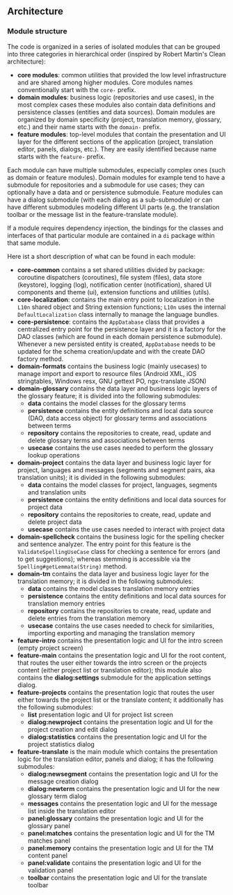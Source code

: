 
## Architecture

### Module structure

The code is organized in a series of isolated modules that can be grouped into three categories in hierarchical order (inspired by Robert Martin's Clean architecture):

- **core modules**: common utilities that provided the low level infrastructure and are shared among higher modules. Core modules names conventionally start with the `core-` prefix.
- **domain modules**: business logic (repositories and use cases), in the most complex cases these modules also contain data definitions and persistence classes (entities and data sources). Domain modules are organized by domain specificity (project, translation memory, glossary, etc.) and their name starts with the `domain-` prefix.
- **feature modules**: top-level modules that contain the presentation and UI layer for the different sections of the application (project, translation editor, panels, dialogs, etc.). They are easily identified because name starts with the `feature-` prefix.

Each module can have multiple submodules, especially complex ones (such as domain or feature modules). Domain modules for example tend to have a submodule for repositories and a submodule for use cases; they can optionally have a data and or persistence submodule. Feature modules can have a dialog submodule (with each dialog as a sub-submodule) or can have different submodules modeling different UI parts (e.g. the translation toolbar or the message list in the feature-translate module).

If a module requires dependency injection, the bindings for the classes and interfaces of that particular module are contained in a `di` package within that same module.

Here ist a short description of what can be found in each module:

- **core-common** contains a set shared utilities divided by package: coroutine dispatchers (coroutines), file system (files), data store (keystore), logging (log), notification center (notification), shared UI components and theme (ui), extension functions and utilities (utils).
- **core-localization**: contains the main entry point to localization in the `L10n` shared object and String extension functions; `L10n` uses the internal `DefaultLocalization` class internally to manage the language bundles. 
- **core-persistence**: contains the `AppDatabase` class that provides a centralized entry point for the persistence layer and it is a factory for the DAO classes (which are found in each domain persistence submodule). Whenever a new persisted entity is created, `AppDatabase` needs to be updated for the schema creation/update and with the create DAO factory method.
- **domain-formats** contains the business logic (mainly usecases) to manage import and export to resource files (Android XML, iOS stringtables, Windows resx, GNU gettext PO, ngx-translate JSON)
- **domain-glossary** contains the data layer and business logic layers of the glossary feature; it is divided into the following submodules:
  - **data** contains the model classes for the glossary terms
  - **persistence** contains the entity definitions and local data source (DAO, data access object) for glossary terms and associations between terms
  - **repository** contains the repositories to create, read, update and delete glossary terms and associations between terms
  - **usecase** contains the use cases needed to perform the glossary lookup operations
- **domain-project** contains the data layer and business logic layer for project, languages and messages (segments and segment pairs, aka translation units); it is divided in the following submodules:
  - **data** contains the model classes for project, languages, segments and translation units
  - **persistence** contains the entity definitions and local data sources for project data
  - **repository** contains the repositories to create, read, update and delete project data
  - **usecase** contains the use cases needed to interact with project data
- **domain-spellcheck** contains the business logic for the spelling checker and sentence analyzer. The entry point for this feature is the `ValidateSpellingUseCase` class for checking a sentence for errors (and to get suggestions); whereas stemming is accessible via the `Spelling#getLemmata(String)` method.
- **domain-tm** contains the data layer and business logic layer for the translation memory; it is divided in the following submodules:
  - **data** contains the model classes translation memory entries
  - **persistence** contains the entity definitions and local data sources for translation memory entries
  - **repository** contains the repositories to create, read, update and delete entries from the translation memory
  - **usecase** contains the use cases needed to check for similarities, importing exporting and managing the translation memory
- **feature-intro** contains the presentation logic and UI for the intro screen (empty project screen)
- **feature-main** contains the presentation logic and UI for the root content, that routes the user either towards the intro screen or the projects content (either project list or translation editor); this module also contains the **dialog:settings** submodule for the application settings dialog.
- **feature-projects** contains the presentation logic that routes the user either towards the project list or the translate content; it additionally has the following submodules:
  - **list** presentation logic and UI for project list screen
  - **dialog:newproject** contains the presentation logic and UI for the project creation and edit dialog
  - **dialog:statistics** contains the presentation logic and UI for the project statistics dialog
- **feature-translate** is the main module which contains the presentation logic for the translation editor, panels and dialog; it has the following submodules:
  - **dialog:newsegment** contains the presentation logic and UI for the message creation dialog
  - **dialog:newterm** contains the presentation logic and UI for the new glossary term dialog
  - **messages** contains the presentation logic and UI for the message list inside the translation editor
  - **panel:glossary** contains the presentation logic and UI for the glossary panel
  - **panel:matches** contains the presentation logic and UI for the TM matches panel
  - **panel:memory** contains the presentation logic and UI for the TM content panel
  - **panel:validate** contains the presentation logic and UI for the validation panel
  - **toolbar** contains the presentation logic and UI for the translate toolbar
